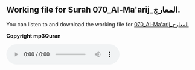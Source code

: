 
## Working file for Surah 070_Al-Ma'arij_المعارج.

You can listen to and download the working file for [070_Al-Ma'arij_المعارج](https://server9.mp3quran.net/huthifi_qalon/070.mp3)

**Copyright mp3Quran**

<audio controls src="https://server9.mp3quran.net/huthifi_qalon/070.mp3"></audio>

